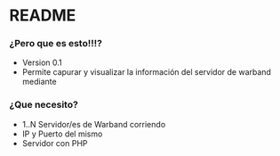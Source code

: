 # README #

### ¿Pero que es esto!!!? ###


* Version 0.1
* Permite capurar y visualizar la información del servidor de warband mediante 

### ¿Que necesito? ###

* 1..N Servidor/es de Warband corriendo 
* IP y Puerto del mismo
* Servidor con PHP

